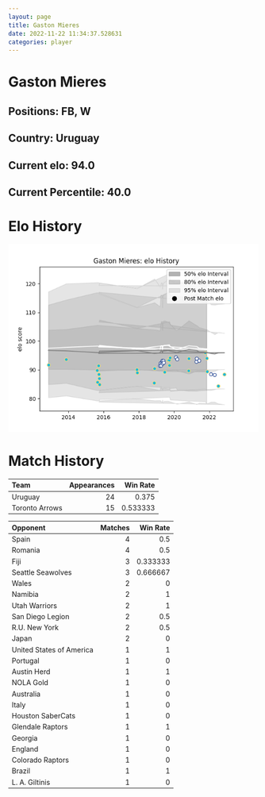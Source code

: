 ```yaml
---  
layout: page  
title: Gaston Mieres  
date: 2022-11-22 11:34:37.528631  
categories: player  
---
```

# Gaston Mieres

## Positions: FB, W

## Country: Uruguay

## Current elo: 94.0

## Current Percentile: 40.0

# Elo History


![elo history](history_GastonMieres.png)
# Match History


| Team           |   Appearances |   Win Rate |
|:---------------|--------------:|-----------:|
| Uruguay        |            24 |   0.375    |
| Toronto Arrows |            15 |   0.533333 |

| Opponent                 |   Matches |   Win Rate |
|:-------------------------|----------:|-----------:|
| Spain                    |         4 |   0.5      |
| Romania                  |         4 |   0.5      |
| Fiji                     |         3 |   0.333333 |
| Seattle Seawolves        |         3 |   0.666667 |
| Wales                    |         2 |   0        |
| Namibia                  |         2 |   1        |
| Utah Warriors            |         2 |   1        |
| San Diego Legion         |         2 |   0.5      |
| R.U. New York            |         2 |   0.5      |
| Japan                    |         2 |   0        |
| United States of America |         1 |   1        |
| Portugal                 |         1 |   0        |
| Austin Herd              |         1 |   1        |
| NOLA Gold                |         1 |   0        |
| Australia                |         1 |   0        |
| Italy                    |         1 |   0        |
| Houston SaberCats        |         1 |   0        |
| Glendale Raptors         |         1 |   1        |
| Georgia                  |         1 |   0        |
| England                  |         1 |   0        |
| Colorado Raptors         |         1 |   0        |
| Brazil                   |         1 |   1        |
| L. A. Giltinis           |         1 |   0        |